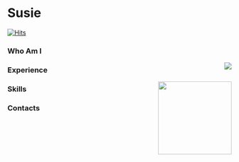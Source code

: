 # Susie

[![Hits](https://hits.seeyoufarm.com/api/count/incr/badge.svg?url=https%3A%2F%2Fgithub.com%2Fsusie-choi&count_bg=%23EB8B10&title_bg=%23684327&icon=&icon_color=%23E7E7E7&title=VISIT&edge_flat=false)](https://github.com/susie-choi) 


### Who Am I

<img align='right' src="http://mazassumnida.wtf/api/v2/generate_badge?boj=waudy">

### Experience

<img align='right' src="https://github-readme-stats.vercel.app/api?username=susie-choi" height="165">

### Skills

### Contacts
